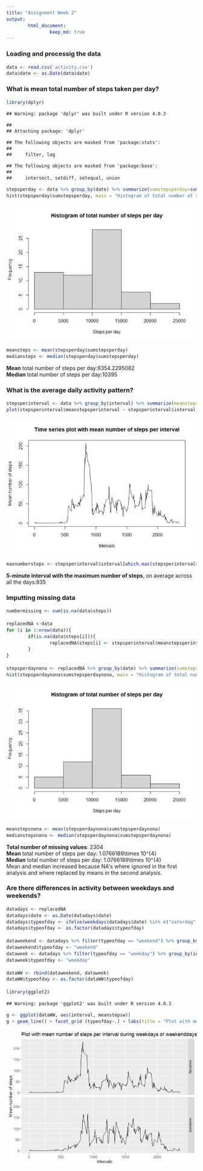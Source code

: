 ```yaml
---
title: "Assignment Week 2"
output: 
        html_document:
                keep_md: true
---
```


### Loading and processig the data

```r
data <- read.csv('activity.csv')
data$date <- as.Date(data$date)
```

### What is mean total number of steps taken per day?

```r
library(dplyr) 
```

```
## Warning: package 'dplyr' was built under R version 4.0.3
```

```
## 
## Attaching package: 'dplyr'
```

```
## The following objects are masked from 'package:stats':
## 
##     filter, lag
```

```
## The following objects are masked from 'package:base':
## 
##     intersect, setdiff, setequal, union
```

```r
stepsperday <- data %>% group_by(date) %>% summarize(sumstepsperday=sum(steps, na.rm = TRUE))
hist(stepsperday$sumstepsperday, main = "Histogram of total number of steps per day", xlab = "Steps per day")
```

![](PA1_template_files/figure-html/meantotalsteps-1.png)<!-- -->

```r
meansteps <- mean(stepsperday$sumstepsperday)
mediansteps <- median(stepsperday$sumstepsperday)
```
**Mean** total number of steps per day:9354.2295082  
**Median** total number of steps per day:10395  

### What is the average daily activity pattern?

```r
stepsperinterval <- data %>% group_by(interval) %>% summarize(meanstepsperinterval=mean(steps, na.rm = TRUE))
plot(stepsperinterval$meanstepsperinterval ~ stepsperinterval$interval, type="l", main = "Time series plot with mean number of steps per interval", xlab="Intervals", ylab="Mean number of steps")
```

![](PA1_template_files/figure-html/averagedailyactivitypattern-1.png)<!-- -->

```r
maxnumbersteps <- stepsperinterval$interval[which.max(stepsperinterval$meanstepsperinterval)]
```
**5-minute interval with the maximum number of steps**, on average across all the days:835

### Imputting missing data

```r
numbermissing <- sum(is.na(data$steps))

replacedNA <-data 
for (i in 1:nrow(data)){
        if(is.na(data$steps[i])){
                replacedNA$steps[i] <- stepsperinterval$meanstepsperinterval[replacedNA$interval[i] == stepsperinterval$interval]
        }
}

stepsperdaynona <- replacedNA %>% group_by(date) %>% summarize(sumstepsperdaynona=sum(steps))
hist(stepsperdaynona$sumstepsperdaynona, main = "Histogram of total number of steps per day", xlab = "Steps per day")
```

![](PA1_template_files/figure-html/missingdata-1.png)<!-- -->

```r
meanstepsnona <- mean(stepsperdaynona$sumstepsperdaynona)
medianstepsnona <- median(stepsperdaynona$sumstepsperdaynona)
```
**Total number of missing values**: 2304  
**Mean** total number of steps per day: 1.0766189\times 10^{4}  
**Median** total number of steps per day: 1.0766189\times 10^{4}  
Mean and median increased because NA's where ignored in the first analysis and where replaced by means in the second analysis.

### Are there differences in activity between weekdays and weekends?

```r
datadays <- replacedNA 
datadays$date <- as.Date(datadays$date)
datadays$typeofday <- ifelse(weekdays(datadays$date) %in% c("zaterdag", "zondag"), "weekend", "weekday")
datadays$typeofday <- as.factor(datadays$typeofday)

dataweekend <- datadays %>% filter(typeofday == "weekend") %>% group_by(interval) %>% summarize(meanstepsw = mean(steps))
dataweekend$typeofday <- "weekend"
dataweek <- datadays %>% filter(typeofday == "weekday") %>% group_by(interval) %>% summarise(meanstepsw = mean(steps))
dataweek$typeofday <- "weekday"

dataWW <- rbind(dataweekend, dataweek)
dataWW$typeofday <- as.factor(dataWW$typeofday)

library(ggplot2)
```

```
## Warning: package 'ggplot2' was built under R version 4.0.3
```

```r
g <- ggplot(dataWW, aes(interval, meanstepsw))
g + geom_line() + facet_grid (typeofday~.) + labs(title = "Plot with mean number of steps per interval during weekdays or weekenddays", x = "Intervals", y = "Mean number of steps")
```

![](PA1_template_files/figure-html/weekandweekend-1.png)<!-- -->

